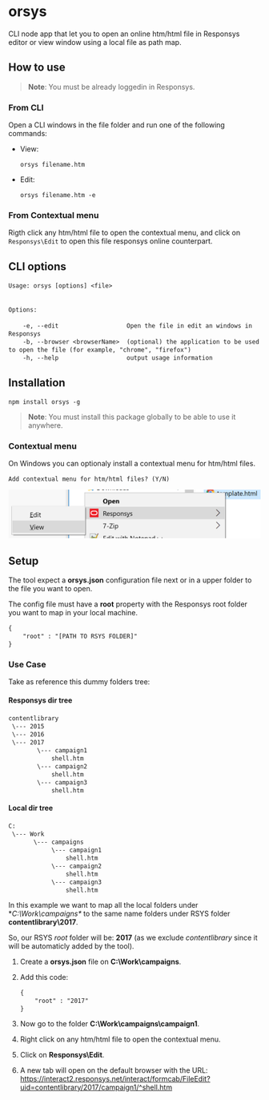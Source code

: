 # orsys

CLI node app that let you to open an online htm/html file in Responsys editor or view window using a local file as path map.

## How to use

>**Note**: You must be already loggedin in Responsys.


### From CLI
Open a CLI windows in the file folder and run one of the following commands:

- View:
	```
	orsys filename.htm
	```
- Edit: 
	```
	orsys filename.htm -e
	```
	
### From Contextual menu
Rigth click any htm/html file to open the contextual menu, and click on ```Responsys\Edit``` to open this file responsys online counterpart.


## CLI options




```
Usage: orsys [options] <file>


Options:

	-e, --edit                   Open the file in edit an windows in Responsys
	-b, --browser <browserName>  (optional) the application to be used to open the file (for example, "chrome", "firefox")
	-h, --help                   output usage information
```



## Installation

```
npm install orsys -g
```

>**Note**: You must install this package globally to be able to use it anywhere.



### Contextual menu

On Windows you can optionaly install a contextual menu for htm/html files.

```
Add contextual menu for htm/html files? (Y/N)
```

![Contextual menu](docs/contextual_menu.png)



## Setup

The tool expect a **orsys.json** configuration file next or in a upper folder to the file you want to open.

The config file must have a **root** property with the Responsys root folder you want to map in your local machine.

```
{
	"root" : "[PATH TO RSYS FOLDER]"
}
```


### Use Case

Take as reference this dummy folders tree:

#### Responsys dir tree
```
contentlibrary
 \--- 2015
 \--- 2016
 \--- 2017
		\--- campaign1
			shell.htm
		\--- campaign2
			shell.htm
		\--- campaign3
			shell.htm
```

#### Local dir tree
```
C:
 \--- Work
       \--- campaigns		
			\--- campaign1
				shell.htm
			\--- campaign2
				shell.htm
			\--- campaign3
				shell.htm
```

In this example we want to map all the local folders under **C:\Work\campaigns\** to the same name folders under RSYS folder **contentlibrary\2017**.

So, our RSYS _root_ folder will be: **2017** (as we exclude _contentlibrary_ since it will be automaticly added by the tool).

1. Create a **orsys.json** file on **C:\Work\campaigns**.
2. Add this code:
	```
	{
		"root" : "2017"
	}
	```

3. Now go to the folder **C:\Work\campaigns\campaign1**.
4. Right click on any htm/html file to open the contextual menu.
5. Click on **Responsys\Edit**.
6. A new tab will open on the default browser with the URL: https://interact2.responsys.net/interact/formcab/FileEdit?uid=contentlibrary/2017/campaign1/^shell.htm

